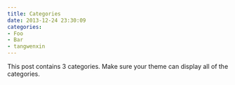 ```yaml
---
title: Categories
date: 2013-12-24 23:30:09
categories:
- Foo
- Bar
- tangwenxin
---
```


This post contains 3 categories. Make sure your theme can display all of the categories.
